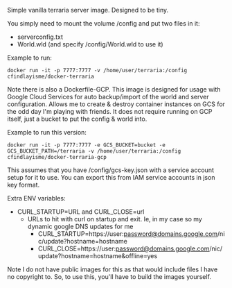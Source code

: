 Simple vanilla terraria server image. Designed to be tiny.

You simply need to mount the volume /config and put two files in it:
- serverconfig.txt
- World.wld (and specify /config/World.wld to use it)

Example to run:

    docker run -it -p 7777:7777 -v /home/user/terraria:/config cfindlayisme/docker-terraria

Note there is also a Dockerfile-GCP. This image is designed for usage with Google Cloud Services for auto backup/import of the world and server configuration. Allows me to create & destroy container instances on GCS for the odd day I'm playing with friends. It does not require running on GCP itself, just a bucket to put the config & world into. 

Example to run this version:

    docker run -it -p 7777:7777 -e GCS_BUCKET=bucket -e GCS_BUCKET_PATH=/terraria -v /home/user/terraria:/config cfindlayisme/docker-terraria-gcp 

This assumes that you have /config/gcs-key.json with a service account setup for it to use. You can export this from IAM service accounts in json key format.

Extra ENV variables:
- CURL_STARTUP=URL and CURL_CLOSE=url
  - URLs to hit with curl on startup and exit. Ie, in my case so my dynamic google DNS updates for me
    - CURL_STARTUP=https://user:password@domains.google.com/nic/update?hostname=hostname
    - CURL_CLOSE=https://user:password@domains.google.com/nic/update?hostname=hostname&offline=yes

Note I do not have public images for this as that would include files I have no copyright to. So, to use this, you'll have to build the images yourself.